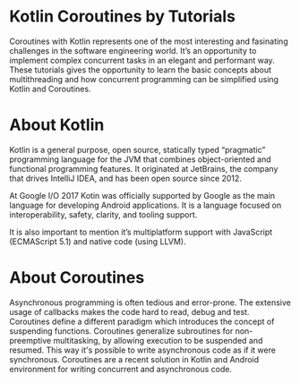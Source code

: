 # Kotlin Coroutines by Tutorials

Coroutines with Kotlin represents one of the most interesting and fasinating challenges in the software engineering world. It’s an opportunity to implement complex concurrent tasks in an elegant and performant way. These tutorials gives the opportunity to learn the basic concepts about multithreading and how concurrent programming can be simplified using Kotlin and Coroutines.

# About Kotlin

Kotlin is a general purpose, open source, statically typed “pragmatic” programming language for the JVM that combines object-oriented and functional programming features. It originated at JetBrains, the company that drives IntelliJ IDEA, and has
been open source since 2012.

At Google I/O 2017 Kotin was officially supported by Google as the main language for developing Android applications. It is a language focused on interoperability, safety, clarity, and tooling support.

It is also important to mention it’s multiplatform support with JavaScript (ECMAScript 5.1) and native code (using LLVM).

# About Coroutines

Asynchronous programming is often tedious and error-prone. The extensive usage of callbacks makes the code hard to read, debug and test. Coroutines define a different paradigm which introduces the concept of suspending functions. Coroutines generalize subroutines for non-preemptive multitasking, by allowing execution to be suspended and resumed. This way it's possible to write asynchronous code as if it were synchronous. Coroutines are a recent solution in Kotlin and Android environment for writing concurrent and asynchronous code.
